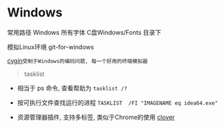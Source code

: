 # Windows 

常用路径 Windows 所有字体 C盘Windows/Fonts 目录下

模拟Linux环境
git-for-windows

[cygin](http://x.cygwin.com/)`受制于Windows的编码问题, 每一个好用的终端模拟器`


> tasklist 
- 相当于 ps 命令, 查看帮助为 `tasklist /?`
- 按可执行文件查找运行的进程 `TASKLIST  /FI "IMAGENAME eq idea64.exe"`

- 资源管理器插件, 支持多标签, 类似于Chrome的使用 [clover](http://cn.ejie.me/)
